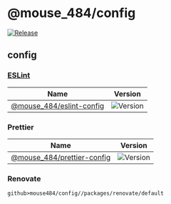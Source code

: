 # @mouse_484/config

[![Release](https://github.com/mouse484/config/actions/workflows/release.yml/badge.svg)](https://github.com/mouse484/config/actions/workflows/release.yml)

## config

### [ESLint](https://eslint.org/)

| Name                                                                               | Version                                                             |
| ---------------------------------------------------------------------------------- | ------------------------------------------------------------------- |
| [@mouse_484/eslint-config](https://www.npmjs.com/package/@mouse_484/eslint-config) | ![Version](https://img.shields.io/npm/v/%40mouse_484/eslint-config) |

### Prettier

| Name                                                                                   | Version                                                               |
| -------------------------------------------------------------------------------------- | --------------------------------------------------------------------- |
| [@mouse_484/prettier-config](https://www.npmjs.com/package/@mouse_484/prettier-config) | ![Version](https://img.shields.io/npm/v/%40mouse_484/prettier-config) |

### Renovate

```
github>mouse484/config//packages/renovate/default
```
